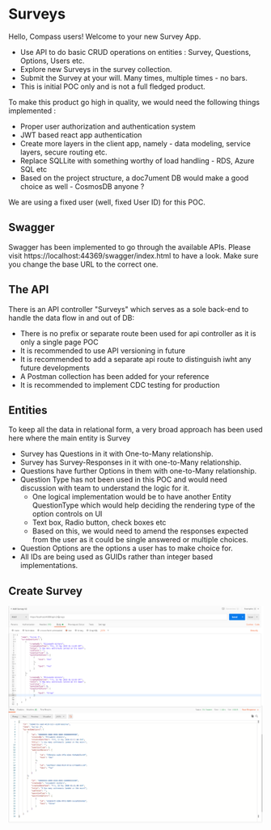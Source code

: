 # Surveys

Hello, Compass users!
Welcome to your new Survey App.

* Use API to do basic CRUD operations on entities : Survey, Questions, Options, Users etc.
* Explore new Surveys in the survey collection.
* Submit the Survey at your will. Many times, multiple times - no bars.
* This is initial POC only and is not a full fledged product.

To make this product go high in quality, we would need the following things implemented :
* Proper user authorization and authentication system
* JWT based react app authentication
* Create more layers in the client app, namely - data modeling, service layers, secure routing etc.
* Replace SQLLite with something worthy of load handling - RDS, Azure SQL etc
* Based on the project structure, a doc7ument DB would make a good choice as well - CosmosDB anyone ?

We are using a fixed user (well, fixed User ID) for this POC.

## Swagger 
Swagger has been implemented to go through the available APIs. Please visit https://localhost:44369/swagger/index.html to have a look. Make sure you change the base URL to the correct one.


## The API

There is an API controller "Surveys" which serves as a sole back-end to handle the data flow in and out of DB:

* There is no prefix or separate route been used for api controller as it is only a single page POC
* It is recommended to use API versioning in future
* It is recommended to add a separate api route to distinguish iwht any future developments
* A Postman collection has been added for your reference
* It is recommended to implement CDC testing for production

## Entities

To keep all the data in relational form, a very broad approach has been used here where the main entity is Survey
* Survey has Questions in it with One-to-Many relationship.
* Survey has Survey-Responses in it with one-to-Many relationship.
* Questions have further Options in them with one-to-Many relationship.
* Question Type has not been used in this POC and would need discussion with team to understand the logic for it.
  * One logical implementation would be to have another Entity QuestionType which would help deciding the rendering type of the option controls on UI
  * Text box, Radio button, check boxes etc
  * Based on this, we would need to amend the responses expected from the user as it could be single answered or multiple choices.
* Question Options are the options a user has to make choice for.
* All IDs are being used as GUIDs rather than integer based implementations.

## Create Survey
<img src="https://github.com/User972/Surveys/blob/master/Comp.Survey.App/New-controller.png" />
